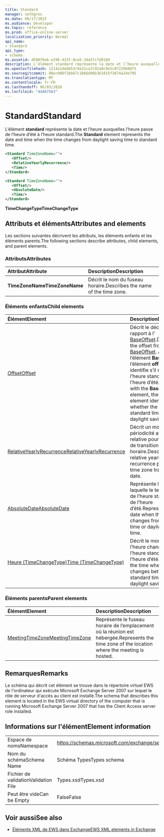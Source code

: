 ```yaml
---
title: Standard
manager: sethgros
ms.date: 09/17/2015
ms.audience: Developer
ms.topic: reference
ms.prod: office-online-server
localization_priority: Normal
api_name:
- Standard
api_type:
- schema
ms.assetid: d598f0a6-e296-423f-8ce5-3da57cfd8189
description: L’élément standard représente la date et l’heure auxquelles l’heure passe de l’heure d’été à l’heure standard.
ms.openlocfilehash: 1214a1debb53c9a31ca7c92a0c9e5c0722960d75
ms.sourcegitcommit: 88ec988f2bb67c1866d06b361615f3674a24e795
ms.translationtype: MT
ms.contentlocale: fr-FR
ms.lasthandoff: 06/03/2020
ms.locfileid: "44467563"
---
```

# <a name="standard"></a><span data-ttu-id="1bc38-103">Standard</span><span class="sxs-lookup"><span data-stu-id="1bc38-103">Standard</span></span>

<span data-ttu-id="1bc38-104">L’élément **standard** représente la date et l’heure auxquelles l’heure passe de l’heure d’été à l’heure standard.</span><span class="sxs-lookup"><span data-stu-id="1bc38-104">The **Standard** element represents the date and time when the time changes from daylight saving time to standard time.</span></span> 
  
```xml
<Standard TimeZoneName="">
   <Offset/>
   <RelativeYearlyRecurrence/>
   <Time/>
</Standard>
```

```xml
<Standard TimeZoneName="">
   <Offset/>
   <AbsoluteDate/>
   <Time/>
</Standard>
```

<span data-ttu-id="1bc38-105">**TimeChangeType**</span><span class="sxs-lookup"><span data-stu-id="1bc38-105">**TimeChangeType**</span></span>

## <a name="attributes-and-elements"></a><span data-ttu-id="1bc38-106">Attributs et éléments</span><span class="sxs-lookup"><span data-stu-id="1bc38-106">Attributes and elements</span></span>

<span data-ttu-id="1bc38-107">Les sections suivantes décrivent les attributs, les éléments enfants et les éléments parents.</span><span class="sxs-lookup"><span data-stu-id="1bc38-107">The following sections describe attributes, child elements, and parent elements.</span></span>
  
### <a name="attributes"></a><span data-ttu-id="1bc38-108">Attributs</span><span class="sxs-lookup"><span data-stu-id="1bc38-108">Attributes</span></span>

|<span data-ttu-id="1bc38-109">**Attribut**</span><span class="sxs-lookup"><span data-stu-id="1bc38-109">**Attribute**</span></span>|<span data-ttu-id="1bc38-110">**Description**</span><span class="sxs-lookup"><span data-stu-id="1bc38-110">**Description**</span></span>|
|:-----|:-----|
|<span data-ttu-id="1bc38-111">**TimeZoneName**</span><span class="sxs-lookup"><span data-stu-id="1bc38-111">**TimeZoneName**</span></span> <br/> |<span data-ttu-id="1bc38-112">Décrit le nom du fuseau horaire.</span><span class="sxs-lookup"><span data-stu-id="1bc38-112">Describes the name of the time zone.</span></span>  <br/> |
   
### <a name="child-elements"></a><span data-ttu-id="1bc38-113">Éléments enfants</span><span class="sxs-lookup"><span data-stu-id="1bc38-113">Child elements</span></span>

|<span data-ttu-id="1bc38-114">**Élément**</span><span class="sxs-lookup"><span data-stu-id="1bc38-114">**Element**</span></span>|<span data-ttu-id="1bc38-115">**Description**</span><span class="sxs-lookup"><span data-stu-id="1bc38-115">**Description**</span></span>|
|:-----|:-----|
|[<span data-ttu-id="1bc38-116">Offset</span><span class="sxs-lookup"><span data-stu-id="1bc38-116">Offset</span></span>](offset.md) <br/> |<span data-ttu-id="1bc38-117">Décrit le décalage par rapport à l' [BaseOffset](baseoffset.md).</span><span class="sxs-lookup"><span data-stu-id="1bc38-117">Describes the offset from the [BaseOffset](baseoffset.md).</span></span> <span data-ttu-id="1bc38-118">Avec l’élément **BaseOffset** , l’élément **offset** identifie s’il s’agit de l’heure standard ou de l’heure d’été.</span><span class="sxs-lookup"><span data-stu-id="1bc38-118">Together with the **BaseOffset** element, the **Offset** element identifies whether the time is standard time or daylight saving time.</span></span>  <br/> |
|[<span data-ttu-id="1bc38-119">RelativeYearlyRecurrence</span><span class="sxs-lookup"><span data-stu-id="1bc38-119">RelativeYearlyRecurrence</span></span>](relativeyearlyrecurrence.md) <br/> |<span data-ttu-id="1bc38-120">Décrit un modèle de périodicité annuelle relative pour une date de transition de fuseau horaire.</span><span class="sxs-lookup"><span data-stu-id="1bc38-120">Describes a relative yearly recurrence pattern for a time zone transition date.</span></span>  <br/> |
|[<span data-ttu-id="1bc38-121">AbsoluteDate</span><span class="sxs-lookup"><span data-stu-id="1bc38-121">AbsoluteDate</span></span>](absolutedate.md) <br/> |<span data-ttu-id="1bc38-122">Représente la date à laquelle le temps passe de l’heure standard ou de l’heure d’été.</span><span class="sxs-lookup"><span data-stu-id="1bc38-122">Represents the date when the time changes from standard time or daylight saving time.</span></span>  <br/> |
|[<span data-ttu-id="1bc38-123">Heure (TimeChangeType)</span><span class="sxs-lookup"><span data-stu-id="1bc38-123">Time (TimeChangeType)</span></span>](time-timechangetype.md) <br/> |<span data-ttu-id="1bc38-124">Décrit le moment où l’heure change entre l’heure standard et l’heure d’été.</span><span class="sxs-lookup"><span data-stu-id="1bc38-124">Describes the time when the time changes between standard time and daylight saving time.</span></span>  <br/> |
   
### <a name="parent-elements"></a><span data-ttu-id="1bc38-125">Éléments parents</span><span class="sxs-lookup"><span data-stu-id="1bc38-125">Parent elements</span></span>

|<span data-ttu-id="1bc38-126">**Élément**</span><span class="sxs-lookup"><span data-stu-id="1bc38-126">**Element**</span></span>|<span data-ttu-id="1bc38-127">**Description**</span><span class="sxs-lookup"><span data-stu-id="1bc38-127">**Description**</span></span>|
|:-----|:-----|
|[<span data-ttu-id="1bc38-128">MeetingTimeZone</span><span class="sxs-lookup"><span data-stu-id="1bc38-128">MeetingTimeZone</span></span>](meetingtimezone.md) <br/> |<span data-ttu-id="1bc38-129">Représente le fuseau horaire de l’emplacement où la réunion est hébergée.</span><span class="sxs-lookup"><span data-stu-id="1bc38-129">Represents the time zone of the location where the meeting is hosted.</span></span>  <br/> |
   
## <a name="remarks"></a><span data-ttu-id="1bc38-130">Remarques</span><span class="sxs-lookup"><span data-stu-id="1bc38-130">Remarks</span></span>

<span data-ttu-id="1bc38-131">Le schéma qui décrit cet élément se trouve dans le répertoire virtuel EWS de l'ordinateur qui exécute Microsoft Exchange Server 2007 sur lequel le rôle de serveur d'accès au client est installé.</span><span class="sxs-lookup"><span data-stu-id="1bc38-131">The schema that describes this element is located in the EWS virtual directory of the computer that is running Microsoft Exchange Server 2007 that has the Client Access server role installed.</span></span>
  
## <a name="element-information"></a><span data-ttu-id="1bc38-132">Informations sur l'élément</span><span class="sxs-lookup"><span data-stu-id="1bc38-132">Element information</span></span>

|||
|:-----|:-----|
|<span data-ttu-id="1bc38-133">Espace de noms</span><span class="sxs-lookup"><span data-stu-id="1bc38-133">Namespace</span></span>  <br/> |https://schemas.microsoft.com/exchange/services/2006/types  <br/> |
|<span data-ttu-id="1bc38-134">Nom du schéma</span><span class="sxs-lookup"><span data-stu-id="1bc38-134">Schema Name</span></span>  <br/> |<span data-ttu-id="1bc38-135">Schéma Types</span><span class="sxs-lookup"><span data-stu-id="1bc38-135">Types schema</span></span>  <br/> |
|<span data-ttu-id="1bc38-136">Fichier de validation</span><span class="sxs-lookup"><span data-stu-id="1bc38-136">Validation File</span></span>  <br/> |<span data-ttu-id="1bc38-137">Types.xsd</span><span class="sxs-lookup"><span data-stu-id="1bc38-137">Types.xsd</span></span>  <br/> |
|<span data-ttu-id="1bc38-138">Peut être vide</span><span class="sxs-lookup"><span data-stu-id="1bc38-138">Can be Empty</span></span>  <br/> |<span data-ttu-id="1bc38-139">False</span><span class="sxs-lookup"><span data-stu-id="1bc38-139">False</span></span>  <br/> |
   
## <a name="see-also"></a><span data-ttu-id="1bc38-140">Voir aussi</span><span class="sxs-lookup"><span data-stu-id="1bc38-140">See also</span></span>

- [<span data-ttu-id="1bc38-141">Éléments XML de EWS dans Exchange</span><span class="sxs-lookup"><span data-stu-id="1bc38-141">EWS XML elements in Exchange</span></span>](ews-xml-elements-in-exchange.md)

